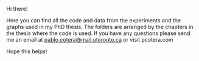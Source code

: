 Hi there!

Here you can find all the code and data from the experiments and the graphs used in my PhD thesis. 
The folders are arranged by the chapters in the thesis where the code is used. 
If you have any questions please send me an email at pablo.cotera@mail.utoronto.ca or visit pcotera.com

Hope this helps!
